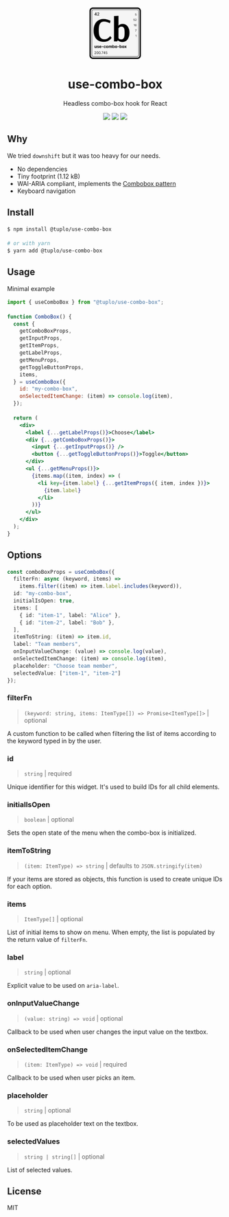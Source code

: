 <br />
<div align="center">
  <img src="docs/logo.png" alt="Logo" width="120" height="120">
  <h1 align="center">use-combo-box</h3>
  <p align="center">Headless combo-box hook for React</p>
  <p align="center">
    <img src="https://img.shields.io/npm/v/@tuplo/use-combo-box">
    <img src="https://img.shields.io/bundlephobia/minzip/@tuplo/use-combo-box">
  	<a href="https://codeclimate.com/github/tuplo/use-combo-box/test_coverage"><img src="https://api.codeclimate.com/v1/badges/309c1f1e7ab197b5453e/test_coverage" /></a>
  </p>
</div>

## Why

We tried `downshift` but it was too heavy for our needs.

- No dependencies
- Tiny footprint (1.12 kB)
- WAI-ARIA compliant, implements the [Combobox pattern](https://www.w3.org/WAI/ARIA/apg/patterns/combobox/)
- Keyboard navigation

## Install

```bash
$ npm install @tuplo/use-combo-box

# or with yarn
$ yarn add @tuplo/use-combo-box
```

## Usage

Minimal example

```jsx
import { useComboBox } from "@tuplo/use-combo-box";

function ComboBox() {
  const {
    getComboBoxProps,
    getInputProps,
    getItemProps,
    getLabelProps,
    getMenuProps,
    getToggleButtonProps,
    items,
  } = useComboBox({
    id: "my-combo-box",
    onSelectedItemChange: (item) => console.log(item),
  });

  return (
    <div>
      <label {...getLabelProps()}>Choose</label>
      <div {...getComboBoxProps()}>
        <input {...getInputProps()} />
        <button {...getToggleButtonProps()}>Toggle</button>
      </div>
      <ul {...getMenuProps()}>
        {items.map((item, index) => (
          <li key={item.label} {...getItemProps({ item, index })}>
            {item.label}
          </li>
        ))}
      </ul>
    </div>
  );
}
```

## Options

```typescript
const comboBoxProps = useComboBox({
  filterFn: async (keyword, items) =>
    items.filter((item) => item.label.includes(keyword)),
  id: "my-combo-box",
  initialIsOpen: true,
  items: [
    { id: "item-1", label: "Alice" },
    { id: "item-2", label: "Bob" },
  ],
  itemToString: (item) => item.id,
  label: "Team members",
  onInputValueChange: (value) => console.log(value),
  onSelectedItemChange: (item) => console.log(item),
  placeholder: "Choose team member",
  selectedValue: ["item-1", "item-2"]
});
```

### filterFn

> `(keyword: string, items: ItemType[]) => Promise<ItemType[]>` | optional

A custom function to be called when filtering the list of items according to the keyword typed in by the user.

### id

> `string` | required

Unique identifier for this widget. It's used to build IDs for all child elements.

### initialIsOpen

> `boolean` | optional

Sets the open state of the menu when the combo-box is initialized.

### itemToString

> `(item: ItemType) => string` | defaults to `JSON.stringify(item)`

If your items are stored as objects, this function is used to create unique IDs for each option.

### items

> `ItemType[]` | optional

List of initial items to show on menu. When empty, the list is populated by the return value of `filterFn`.

### label

> `string` | optional

Explicit value to be used on `aria-label`.

### onInputValueChange

> `(value: string) => void` | optional

Callback to be used when user changes the input value on the textbox.

### onSelectedItemChange

> `(item: ItemType) => void` | required

Callback to be used when user picks an item.

### placeholder

> `string` | optional

To be used as placeholder text on the textbox.

### selectedValues

> `string | string[]` | optional

List of selected values.

## License

MIT
